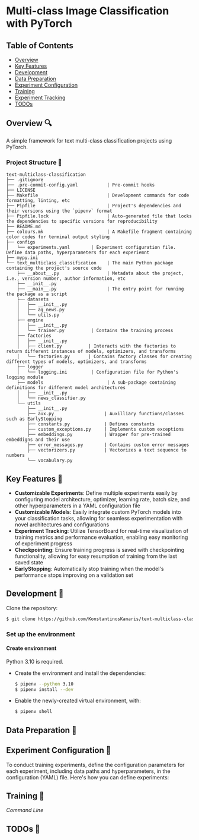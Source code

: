 # Multi-class Image Classification with PyTorch

## Table of Contents

* [Overview](#Overview)
* [Key Features](#Key--Features)
* [Development](#Development)
* [Data Preparation](#Data--Preparation)
* [Experiment Configuration](#Experiment--Configuration)
* [Training](#Training)
* [Experiment Tracking](#Experiment--Tracking)
* [TODOs](#TODOs)

## Overview 🔍

A simple framework for text multi-class classification projects using PyTorch.

### Project Structure 🌲
```
text-multiclass-classification
├── .gitignore
├── .pre-commit-config.yaml           | Pre-commit hooks
├── LICENSE
├── Makefile                          | Development commands for code formatting, linting, etc
├── Pipfile                           | Project's dependencies and their versions using the `pipenv` format
├── Pipfile.lock                      | Auto-generated file that locks the dependencies to specific versions for reproducibility
├── README.md
├── colours.mk                        | A Makefile fragment containing color codes for terminal output styling
├── configs
│   └── experiments.yaml        | Experiment configuration file. Define data paths, hyperparameters for each experiemnt
├── mypy.ini
└── text_multiclass_classification    | The main Python package containing the project's source code
    ├── __about__.py                  | Metadata about the project, i.e., version number, author information, etc
    ├── __init__.py
    ├── __main__.py                   | The entry point for running the package as a script
    ├── datasets
    │   ├── __init__.py
    │   ├── ag_news.py
    │   └── utils.py
    ├── engine
    │   ├── __init__.py
    │   └── trainer.py          | Contains the training process
    ├── factories
    │   ├── __init__.py
    │   ├── client.py          | Interacts with the factories to return different instances of models, optimizers, and transforms
    │   └── factories.py       | Contains factory classes for creating different types of models, optimizers, and transforms
    ├── logger
    │   └── logging.ini         | Configuration file for Python's logging module
    ├── models                        | A sub-package containing definitions for different model architectures
    │   ├── __init__.py
    │   └── news_classifier.py
    └── utils
        ├── __init__.py
        ├── aux.py                   | Auxilliary functions/classes such as EarlyStopping
        ├── constants.py             | Defines constants
        ├── custom_exceptions.py     | Implements custom exceptions
        ├── embeddings.py            | Wrapper for pre-trained embeddigns and their use
        ├── error_messages.py        | Contains custom error messages
        ├── vectorizers.py           | Vectorizes a text sequence to numbers
        └── vocabulary.py            
```


## Key Features 🔑

* **Customizable Experiments**: Define multiple experiments easily by configuring model
architecture, optimizer, learning rate, batch size, and other hyperparameters in a YAML
configuration file
* **Customizable Models**: Easily integrate custom PyTorch models into your classification
tasks, allowing for seamless experimentation with novel architectures and configurations
* **Experiment Tracking**: Utilize TensorBoard for real-time visualization of training
metrics and performance evaluation, enabling easy monitoring of experiment progress
* **Checkpointing**: Ensure training progress is saved with checkpointing functionality,
allowing for easy resumption of training from the last saved state
* **EarlyStopping**: Automatically stop training when the model's performance stops
improving on a validation set

## Development 🐍
Clone the repository:
  ```bash
  $ git clone https://github.com/KonstantinosKanaris/text-multiclass-classification.git
  ```

### Set up the environment

#### Create environment
Python 3.10 is required.

- Create the environment and install the dependencies:
    ```bash
    $ pipenv --python 3.10
    $ pipenv install --dev
    ```
- Enable the newly-created virtual environment, with:
    ```bash
    $ pipenv shell
    ```
## Data Preparation 📂


## Experiment Configuration 🧪
To conduct training experiments, define the configuration parameters for each experiment, including data paths and
hyperparameters, in the configuration (YAML) file. Here's how you can define experiments:


## Training 🚀
*Command Line*




## TODOs 📝
